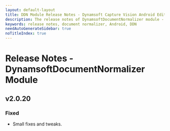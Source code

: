```yaml
---
layout: default-layout
title: DDN Module Release Notes - Dynamsoft Capture Vision Android Edition
description: The release notes of DynamsoftDocumentNormalizer module - Dynamsoft Capture Vision Android Edition.
keywords: release notes, document normalizer, Android, DDN
needAutoGenerateSidebar: true
noTitleIndex: true
---
```


# Release Notes - DynamsoftDocumentNormalizer Module

## v2.0.20

### Fixed

- Small fixes and tweaks.
